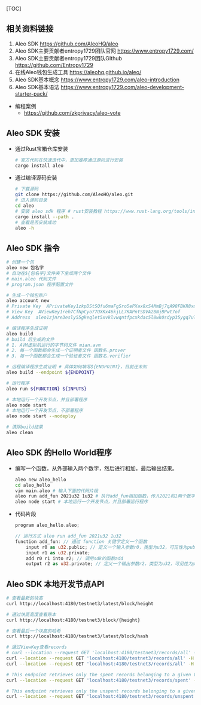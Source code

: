 [TOC]

## 相关资料链接
1. Aleo SDK https://github.com/AleoHQ/aleo
2. Aleo SDK主要贡献者entropy1729团队官网 https://www.entropy1729.com/
3. Aleo SDK主要贡献者entropy1729团队GIthub https://github.com/Entropy1729
4. 在线Aleo钱包生成工具 https://aleohq.github.io/aleo/
5. Aleo SDK基本概念 https://www.entropy1729.com/aleo-introduction
6. Aleo SDK基本语法 https://www.entropy1729.com/aleo-development-starter-pack/

- 编程案例
    - https://github.com/zkprivacy/aleo-vote

## Aleo SDK 安装
- 通过Rust宝箱仓库安装
    ```bash
    # 官方代码在快速迭代中，更加推荐通过源码进行安装
    cargo install aleo
    ```

- 通过编译源码安装
    ```bash
    # 下载源码 
    git clone https://github.com/AleoHQ/aleo.git
    # 进入源码目录
    cd aleo
    # 安装 aleo sdk 程序 # rust安装教程 https://www.rust-lang.org/tools/install
    cargo install --path .
    # 查看是否安装成功
    aleo -h
    ```

## Aleo SDK 指令
```bash
# 创建一个包
aleo new 包名字
# 自动在${包名字}文件夹下生成两个文件
# main.aleo 代码文件
# program.json 程序配置文件

# 生成一个钱包账户
aleo account new
# Private Key  APrivateKey1zkpDStSQfu6maFgSro5ePXax8xS4MmBj7qA98FBKR8xm1ZU
# View Key  AViewKey1reh7CfNpCyo77UXKx46kjLL7KAPntSDVA2BNjBPwt7of
# Address  aleo1zjnre3esly55gkeqlet5xvklvwqntfpcxkdac5l8wk0sdyp35ygq7ulxk4

# 编译程序生成证明
aleo build
# build 后生成的文件
# 1. AVM虚拟机运行的字节码文件 mian.avm
# 2. 每一个函数都会生成一个证明者文件 函数名.prover
# 3. 每一个函数都会生成一个验证者文件 函数名.verifier

# 远程编译程序生成证明 # 具体如何填写${ENDPOINT}，目前还未知
aleo build --endpoint ${ENDPOINT}

# 运行程序
aleo run ${FUNCTION} ${INPUTS}

# 本地运行一个开发节点，并且部署程序
aleo node start
# 本地运行一个开发节点，不部署程序
aleo node start --nodeploy

# 清除build结果
aleo clean
```

## Aleo SDK 的Hello World程序
- 编写一个函数，从外部输入两个数字，然后进行相加，最后输出结果。
    ```bash
    aleo new aleo_hello
    cd aleo_hello
    vim main.aleo # 输入下面的代码片段
    aleo run add_fun 2021u32 1u32 # 执行add_fun相加函数，传入2021和1两个数字
    aleo node start # 本地运行一个开发节点，并且部署运行程序
    ```
- 代码片段
    ```rs
    program aleo_hello.aleo;

    // 运行方式 aleo run add_fun 2021u32 1u32
    function add_fun: // 通过 function 关键字定义一个函数
        input r0 as u32.public; // 定义一个输入参数r0，类型为u32，可见性为public
        input r1 as u32.private;
        add r0 r1 into r2; // 调用sdk的函数add
        output r2 as u32.private; // 定义一个输出参数r2，类型为u32，可见性为private
    ```

## Aleo SDK 本地开发节点API
```bash
# 查看最新的块高
curl http://localhost:4180/testnet3/latest/block/height

# 通过块高高度查看账本
curl http://localhost:4180/testnet3/block/{height}

# 查看最后一个块高的哈希
curl http://localhost:4180/testnet3/latest/block/hash

# 通过ViewKey查看records
# curl --location --request GET 'localhost:4180/testnet3/records/all' -H 'Content-Type: application/json' -d '"ViewKey"'
curl --location --request GET 'localhost:4180/testnet3/records/all' -H 'Content-Type: application/json' -d '"AViewKey1hU73JxupzRh7uEnynsXgUQL3neSJcJZ2dMBkCPh97zoZ"' | jq
curl --location --request GET 'localhost:4180/testnet3/records/all' -H 'Content-Type: application/json' -d '"AViewKey1eZqsm6igutMTUbnwWw8vPQG5ceJruyYQs8XwTmNQdMJf"' | jq

# This endpoint retrieves only the spent records belonging to a given ViewKey
curl --location --request GET 'localhost:4180/testnet3/records/spent' -H 'Content-Type: application/json' -d '"AViewKey1hU73JxupzRh7uEnynsXgUQL3neSJcJZ2dMBkCPh97zoZ"' | jq

# This endpoint retrieves only the unspent records belonging to a given ViewKey.
curl --location --request GET 'localhost:4180/testnet3/records/unspent' -H 'Content-Type: application/json' -d '"AViewKey1hU73JxupzRh7uEnynsXgUQL3neSJcJZ2dMBkCPh97zoZ"' | jq
```